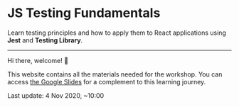 # JS Testing Fundamentals

<p class="light">Learn testing principles and how to apply them to React applications using <b>Jest</b> and <b>Testing Library</b>.</p>

---

Hi there, welcome! 👋

This website contains all the materials needed for the workshop. You can access [the Google Slides](https://docs.google.com/presentation/d/1YG1nllLOdMZMwXOwJADf1AD5qFAB188rkZ_14l87TJo/edit?usp=sharing) for a complement to this learning journey.

<p class="date">
Last update: 4 Nov 2020, ~10:00
</p>
